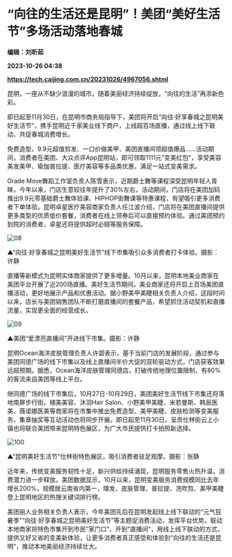 # “向往的生活还是昆明”！美团“美好生活节”多场活动落地春城
**编辑：刘昕茹**

**2023-10-26 04:38**

**https://tech.caijing.com.cn/20231026/4967056.shtml**

昆明，一座从不缺少浪漫的城市。随着美丽经济持续绽放，“向往的生活”再添新色彩。

即日起至11月30日，在昆明市商务局指导下，美团将开启“向往·好享春城之昆明美好生活节”，携手昆明近千家美业线下商户，上线超百场直播，通过线上线下联动，共促春城消费增长。

免费造型、9.9元超值剪发、一口价做美甲、美团直播间领超值爆品......活动期间，消费者在美团、大众点评App昆明站，即可领取1111元“变美红包”，享受美容美发美甲、瑜伽普拉提、医疗美容等多品类优惠，满足一站式变美需求。

Grade Move舞蹈工作室负责人陈雪表示，近期爵士舞等课程深受昆明年轻人青睐，今年以来，门店生意较往年提升了30%左右，活动期间，门店将在美团加码推出9.9元零基础爵士舞体验课、HIPHOP街舞课等特惠课程，有望吸引更多消费者下单体验。昆明卓星医疗美容商家负责人任江波介绍，门店将在美团直播间提供更多类型的优质低价套餐，消费者在线上领券后可以直接预约体验。通过美团预约到院的消费者，卓星还将提供超时必赔等服务保障。

![08](https://img5.caijing.com.cn/2023/1026/1698294937808.png)

▲“向往·好享春城之昆明美好生活节”线下市集吸引众多消费者打卡体验。摄影：许静

直播等新模式为昆明实体商家提供了更多增量。10月以来，昆明本地美业商家在美团平台开展了近200场直播。美好生活节期间，美业商家还将开启上百场美团直播活动，更好地展示产品和优惠活动。据小野美甲美睫相关负责人介绍，这段时间以来，店长与美团销售团队不断打磨直播间的套餐产品，希望抓住活动契机和直播流量，实现更全面的经营成长。

![09](https://tx2.cdn.caijing.com.cn/2023/1026/1698294947756.png)

▲美团“爱漂亮直播间”开进线下市集。摄影：许静

昆明Ocean海洋皮肤管理负责人许碧表示，基于当前门店的发展阶段，通过参与美团同德广场的线下市集以及线上直播间半价大促的双轮驱动方式，门店获客效果远超预期。据悉，Ocean海洋皮肤管理同德店，打破传统地理位置限制，有80%的客流来自美团等线上平台。

继同德广场的线下市集后，10月27日-10月29日，美团美好生活节线下市集还将落地南屏步行街。植美美容、沐羽Hair Salon、小野美甲美睫、米若曼斯、韩辰医美、薇诺娜医美等商家将在市集中推出免费造型、美甲美睫、皮肤检测等变美服务，集章抽奖等互动活动也将同步开展。即日起至11月30日，呈贡仕林街云上小镇也将联合美团带来昆明特色展区，为广大市民提供打卡拍照新选择。

![100](https://img5.caijing.com.cn/2023/1026/1698294958557.png)

▲“昆明美好生活节”仕林街特色展区，吸引消费者驻足观摩。摄影：张静

近年来，传统变美服务韧性十足，新兴供给持续涌现，昆明服务零售火热升温，消费潜力进一步释放。美团数据显示，10月以来，昆明变美服务消费规模同比去年增长200%，规模居云南省内第一，理发、皮肤管理、普拉提、洗吹剪、美甲美睫登上昆明地区的热搜关键词排行榜。

美团丽人业务相关负责人表示，今年美团先后在昆明发起线上线下联动的“元气狂暑季”“向往·好享春城之昆明美好生活节”等主题促消费活动，发挥平台优势，联动本地商家将特色市集开到市民“家门口”、开到“直播间”，用线上线下联动的方式，提供又好又省的变美新体验，让更多消费者真正感受和体验到“向往的生活还是昆明”，推动本地美丽经济持续壮大。